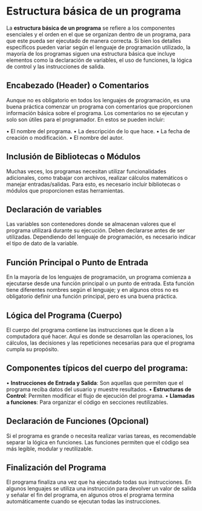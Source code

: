 # Estructura básica de un programa
La **estructura básica de un programa** se refiere a los componentes esenciales y el orden en el que se organizan dentro de un programa, para que este pueda ser ejecutado de manera correcta. Si bien los detalles específicos pueden variar según el lenguaje de programación utilizado, la mayoría de los programas siguen una estructura básica que incluye elementos como la declaración de variables, el uso de funciones, la lógica de control y las instrucciones de salida.
## Encabezado (Header) o Comentarios
Aunque no es obligatorio en todos los lenguajes de programación, es una buena práctica comenzar un programa con comentarios que proporcionen información básica sobre el programa. Los comentarios no se ejecutan y solo son útiles para el programador. En estos se pueden incluir:

• El nombre del programa.
• La descripción de lo que hace.
• La fecha de creación o modificación.
• El nombre del autor.
## Inclusión de Bibliotecas o Módulos
Muchas veces, los programas necesitan utilizar funcionalidades adicionales, como trabajar con
archivos, realizar cálculos matemáticos o manejar entradas/salidas. Para esto, es necesario incluir
bibliotecas o módulos que proporcionen estas herramientas.
## Declaración de variables
Las variables son contenedores donde se almacenan valores que el programa utilizará durante su ejecución. Deben declararse antes de ser utilizadas. Dependiendo del lenguaje de programación, es necesario indicar el tipo de dato de la variable.
## Función Principal o Punto de Entrada
En la mayoría de los lenguajes de programación, un programa comienza a ejecutarse desde una
función principal o un punto de entrada. Esta función tiene diferentes nombres según el
lenguaje; y en algunos otros no es obligatorio definir una función principal, pero es una buena
práctica.
## Lógica del Programa (Cuerpo)
El cuerpo del programa contiene las instrucciones que le dicen a la computadora qué hacer. Aquí es donde se desarrollan las operaciones, los cálculos, las decisiones y las repeticiones necesarias para que el programa cumpla su propósito.
## Componentes típicos del cuerpo del programa:
• **Instrucciones de Entrada y Salida**: Son aquellas que permiten que el programa reciba
datos del usuario y muestre resultados.
• **Estructuras de Control**: Permiten modificar el flujo de ejecución del programa.
• **Llamadas a funciones**: Para organizar el código en secciones reutilizables.
## Declaración de Funciones (Opcional)
Si el programa es grande o necesita realizar varias tareas, es recomendable separar la lógica en
funciones. Las funciones permiten que el código sea más legible, modular y reutilizable.
## Finalización del Programa
El programa finaliza una vez que ha ejecutado todas sus instrucciones. En algunos lenguajes se
utiliza una instrucción para devolver un valor de salida y señalar el fin del programa, en algunos
otros el programa termina automáticamente cuando se ejecutan todas las instrucciones.
